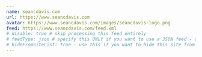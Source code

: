 ```yaml
---
name: seancdavis.com
url: https://www.seancdavis.com
avatar: https://www.seancdavis.com/images/seancdavis-logo.png
feed: https://www.seancdavis.com/feed.xml
# disable: true # skip processing this feed entirely
# feedType: json # specify this ONLY if you want to use a JSON feed - defaults to RSS / Atom
# hideFromSiteList: true - use this if you want to hide this site from the list of sites on this page: https://eleventy-m10y.lkmt.us/sites/
---
```

